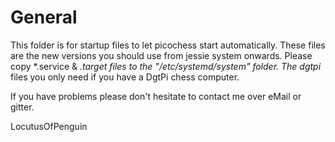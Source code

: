 General
=======
This folder is for startup files to let picochess start automatically. These files are the new versions you should use
from jessie system onwards. Please copy *.service & *.target files to the "/etc/systemd/system" folder. The dgtpi* files
you only need if you have a DgtPi chess computer.


If you have problems please don't hesitate to contact me over eMail or gitter.

LocutusOfPenguin
